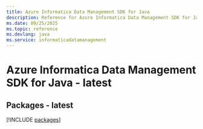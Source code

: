 ```yaml
---
title: Azure Informatica Data Management SDK for Java
description: Reference for Azure Informatica Data Management SDK for Java
ms.date: 09/25/2025
ms.topic: reference
ms.devlang: java
ms.service: informaticadatamanagement
---
```

# Azure Informatica Data Management SDK for Java - latest
## Packages - latest
[!INCLUDE [packages](informatica-data-management-index.md)]